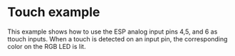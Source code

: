# Touch example

This example shows how to use the ESP analog input pins 4,5, and 6 as ttouch inputs. When a touch is detected on an input pin, the corresponding color on the RGB LED is lit.
